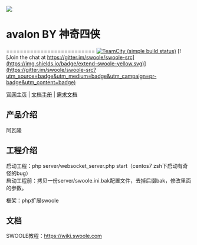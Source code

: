 ![](https://raw.github.com/niboge/avalon/master/docs/logo-saber.jpg)

# avalon BY 神奇四侠
==========================
[![TeamCity (simple build status)](https://img.shields.io/teamcity/http/teamcity.jetbrains.com/s/bt345.svg)](https://github.com/niboge/avalon/commits/master)
[![Join the chat at https://gitter.im/swoole/swoole-src](https://img.shields.io/badge/extend-swoole-yellow.svg)](https://gitter.im/swoole/swoole-src?utm_source=badge&utm_medium=badge&utm_campaign=pr-badge&utm_content=badge)

[官网主页](http://shikii.cc) | [文档手册](http://shikii.cc) | [需求文档](https://github.com/niboge/avalon/blob/master/docs/%E6%B8%B8%E6%88%8F%E8%A7%84%E5%88%99-%E9%9C%80%E6%B1%82%E6%96%87%E6%A1%A3.md)

## 产品介绍
  阿瓦隆


## 工程介绍
  启动工程：php server/websocket_server.php start（centos7 zsh下启动有奇怪的bug）</br>
  启动工程前：拷贝一份server/swoole.ini.bak配置文件，去掉后缀bak，修改里面的参数。
  
  框架：php扩展swoole


## 文档
  SWOOLE教程：https://wiki.swoole.com
